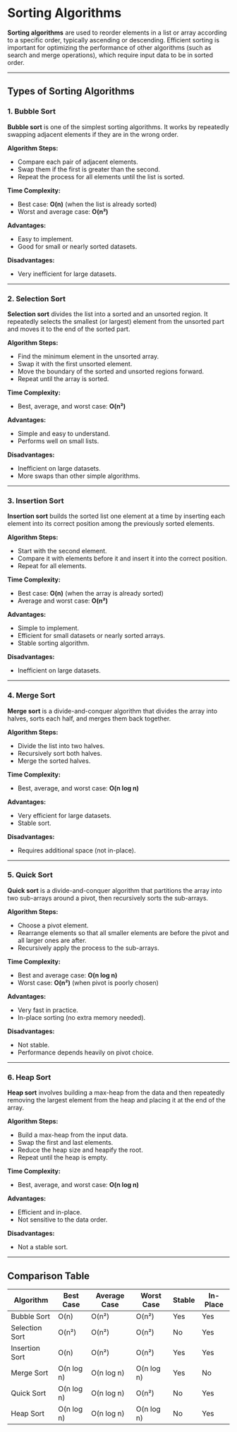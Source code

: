 # Sorting Algorithms

**Sorting algorithms** are used to reorder elements in a list or array according to a specific order, typically ascending or descending. Efficient sorting is important for optimizing the performance of other algorithms (such as search and merge operations), which require input data to be in sorted order.

---

## Types of Sorting Algorithms

### 1. Bubble Sort

**Bubble sort** is one of the simplest sorting algorithms. It works by repeatedly swapping adjacent elements if they are in the wrong order.

**Algorithm Steps:**

- Compare each pair of adjacent elements.
- Swap them if the first is greater than the second.
- Repeat the process for all elements until the list is sorted.

**Time Complexity:**

- Best case: **O(n)** (when the list is already sorted)
- Worst and average case: **O(n²)**

**Advantages:**

- Easy to implement.
- Good for small or nearly sorted datasets.

**Disadvantages:**

- Very inefficient for large datasets.

---

### 2. Selection Sort

**Selection sort** divides the list into a sorted and an unsorted region. It repeatedly selects the smallest (or largest) element from the unsorted part and moves it to the end of the sorted part.

**Algorithm Steps:**

- Find the minimum element in the unsorted array.
- Swap it with the first unsorted element.
- Move the boundary of the sorted and unsorted regions forward.
- Repeat until the array is sorted.

**Time Complexity:**

- Best, average, and worst case: **O(n²)**

**Advantages:**

- Simple and easy to understand.
- Performs well on small lists.

**Disadvantages:**

- Inefficient on large datasets.
- More swaps than other simple algorithms.

---

### 3. Insertion Sort

**Insertion sort** builds the sorted list one element at a time by inserting each element into its correct position among the previously sorted elements.

**Algorithm Steps:**

- Start with the second element.
- Compare it with elements before it and insert it into the correct position.
- Repeat for all elements.

**Time Complexity:**

- Best case: **O(n)** (when the array is already sorted)
- Average and worst case: **O(n²)**

**Advantages:**

- Simple to implement.
- Efficient for small datasets or nearly sorted arrays.
- Stable sorting algorithm.

**Disadvantages:**

- Inefficient on large datasets.

---

### 4. Merge Sort

**Merge sort** is a divide-and-conquer algorithm that divides the array into halves, sorts each half, and merges them back together.

**Algorithm Steps:**

- Divide the list into two halves.
- Recursively sort both halves.
- Merge the sorted halves.

**Time Complexity:**

- Best, average, and worst case: **O(n log n)**

**Advantages:**

- Very efficient for large datasets.
- Stable sort.

**Disadvantages:**

- Requires additional space (not in-place).

---

### 5. Quick Sort

**Quick sort** is a divide-and-conquer algorithm that partitions the array into two sub-arrays around a pivot, then recursively sorts the sub-arrays.

**Algorithm Steps:**

- Choose a pivot element.
- Rearrange elements so that all smaller elements are before the pivot and all larger ones are after.
- Recursively apply the process to the sub-arrays.

**Time Complexity:**

- Best and average case: **O(n log n)**
- Worst case: **O(n²)** (when pivot is poorly chosen)

**Advantages:**

- Very fast in practice.
- In-place sorting (no extra memory needed).

**Disadvantages:**

- Not stable.
- Performance depends heavily on pivot choice.

---

### 6. Heap Sort

**Heap sort** involves building a max-heap from the data and then repeatedly removing the largest element from the heap and placing it at the end of the array.

**Algorithm Steps:**

- Build a max-heap from the input data.
- Swap the first and last elements.
- Reduce the heap size and heapify the root.
- Repeat until the heap is empty.

**Time Complexity:**

- Best, average, and worst case: **O(n log n)**

**Advantages:**

- Efficient and in-place.
- Not sensitive to the data order.

**Disadvantages:**

- Not a stable sort.

---

## Comparison Table

| Algorithm      | Best Case  | Average Case | Worst Case | Stable | In-Place |
| -------------- | ---------- | ------------ | ---------- | ------ | -------- |
| Bubble Sort    | O(n)       | O(n²)        | O(n²)      | Yes    | Yes      |
| Selection Sort | O(n²)      | O(n²)        | O(n²)      | No     | Yes      |
| Insertion Sort | O(n)       | O(n²)        | O(n²)      | Yes    | Yes      |
| Merge Sort     | O(n log n) | O(n log n)   | O(n log n) | Yes    | No       |
| Quick Sort     | O(n log n) | O(n log n)   | O(n²)      | No     | Yes      |
| Heap Sort      | O(n log n) | O(n log n)   | O(n log n) | No     | Yes      |

